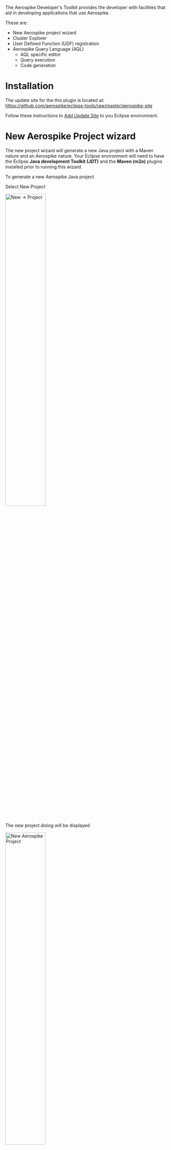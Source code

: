 The Aerospike Developer's Toolkit provides the developer with facilities that aid in developing applications that use Aerospike.

These are:
* New Aerospike project wizard
* Cluster Explorer
* User Defined Function (UDF) registration
* Aerospike Query Language (AQL)
	* AQL specific editor
	* Query execution
	* Code generation
	

# Installation
The update site for the this plugin is located at: https://github.com/aerospike/eclipse-tools/raw/master/aerospike-site 

Follow these instructions to [Add Update Site](http://help.eclipse.org/kepler/index.jsp?topic=/org.eclipse.platform.doc.user/tasks/tasks-127.htm) to you Eclipse environment.

# New Aerospike Project wizard

The new project wizard will generate a new Java project with a Maven nature and an Aerospike nature. Your Eclipse environment will need to have the Eclipse **Java development Toolkit (JDT)** and the **Maven (m2e)** plugins installed prior to running this wizard.

To generate a new Aerospike Java project

Select New Project

<img src="assets/eclipse_new_project.png" alt="New -> Project" width="50%" height="50%"/>

The new project dislog will be displayed

<img src="assets/eclipse_new_project_dialog_aerospike.png" alt="New Aerospike Project" width="50%" height="50%"/>

then Expand the Aerospike category, and select `New Aerospike Project`

<img src="assets/eclipse_new_project_dialog_aerospike.png" alt="New Aerospike Project" width="50%" height="50%"/>


The New Aerospike project wizard will start and display the Aerospike properties page

<img src="assets/eclipse_new_project_aerospike_properties.png" alt="Enter the Aerospike properties" width="50%" height="50%"/>

* **Project Name** - The name of the Eclipse project and the Maven project name.
* **Artifact ID** - Tne Maven artifact ID
* **Version** - The Maven version
* **Main Class* - The name of the Java main class
* **Author** - The project author in the Maven POM.
* **email** - Email address of the author in the Maven POM
* **Seed Node** - A node address in the Aerospike cluster. This will be stored in the projects persistent properties and used for connections to the Aerospike cluster
* **Port** - The port used by the seed node 

Enter the properties and click `Finish`

After the project has been generated, Right click on the project in the Explorer and update the Maven project. This will download the required Maven dependencies and rebuild the project.
 
<img src="assets/eclipse_update_maven.png" alt="Enter the Aerospike properties" width="50%" height="50%"/>
  
# Cluster Explorer

The cluster connection details, of seed node and port, are stored in persistent properties attached to the project. 

<img src="assets/eclipse_aerospike_properties.png" alt="Figure 1" width="50%" height="50%"/>
 
* **Seed Node** - A node address in the Aerospike cluster. This will be stored in the projects persistent properties and used for connections to the Aerospike cluster
* **Port** - The port used by the seed node 
* **UDF Directory** - The directory where the User Defined Function are located. This directory is relative to the project root. The local client will look for UDFs here.
* **Generation Directory** - The directory where the source code will be generated from AQL.


The cluster explorer adds Aerospike specific elements to the Explorer tree:

<img src="assets/eclipse_cluster_explorer.png" alt="Figure 2" width="50%" height="50%"/>


**Note:**
These extensions are not visible in the Java Package Explorer (JDT limitation)



# User Defined Functions (UDFs)

User Defined Function need to be registered with the cluster before they are available for use. During development, you may need to frequently register UDF packages with your development cluster as you make additions and modifications.

To do this, simply right-click, in the Explorer, on the Lua file containing the UDF package. Select the popup menu `Register UDF`

<img src="assets/eclipse_register_udf.png" alt="Figure 3" width="50%" height="50%"/>

The UDF package will be registered with the cluster configured in the `Properties` page.


# Aerospike Query Language
Aerospike Query Language (aql) is an SQL-like language that is specific to Aerospike, it is easy to learn because of its similarity to SQL 

## AQL Editor
The AQL editor provides color syntax highlighting of the language elements, plus error checking when the AQL file is saved.

## Query Execution
An AQL file can be directly executed on the cluster configured.
Right-click on the aql file and select `Execute AQL`. The output from the cluster will be displayed in the console view.

<img src="assets/eclipse_aql_menu.png" alt="Figure 4" width="50%" height="50%"/>


## Code Generation
You can translate the AQL statements int the semantic equivalent Java code. To generate a Java class, Right-click on `Generate Java`. A new class, with the same name as the AQL file, will be generated and stored in the `Generation` folder. The location of this folder is configured in the Aerospike properties.

This AQL code: 

<img src="assets/eclipse_aql_editor.png" alt="Figure 5" width="50%" height="50%"/>

Will generate this Java code:

<img src="assets/eclipse_exported_java.png" alt="iFigure 6" width="50%" height="50%"/>


The class is immediately runnable, and it can be a start to build on.

# Source Code

The source code is available on GitHub at: https://github.com/aerospike/eclipse-tools

```bash
git clone https://github.com/aerospike/eclipse-tools.git
```
##Build Instructions
Run the ANT script to build the Aerospike Feature.

```
ant -f build_feature.xml
``` 
the output will be in the `target` directory.


